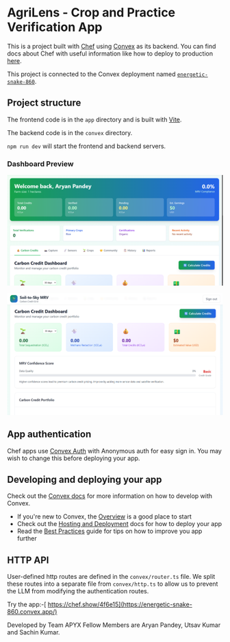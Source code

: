 # AgriLens - Crop and Practice Verification App
  
This is a project built with [Chef](https://chef.convex.dev) using [Convex](https://convex.dev) as its backend.
 You can find docs about Chef with useful information like how to deploy to production [here](https://docs.convex.dev/chef).
  
This project is connected to the Convex deployment named [`energetic-snake-860`](https://dashboard.convex.dev/d/energetic-snake-860).
  
## Project structure
  
The frontend code is in the `app` directory and is built with [Vite](https://vitejs.dev/).
  
The backend code is in the `convex` directory.
  
`npm run dev` will start the frontend and backend servers.

### Dashboard Preview

![Dashboard Part 1](https://raw.githubusercontent.com/aryanpyx/-Soil-to-Sky-MRV/c356dae3f803bf1e45f82dd32d047129256290bd/Dashboard%20part%201.png)

![Dashboard Part 2](https://raw.githubusercontent.com/aryanpyx/-Soil-to-Sky-MRV/c356dae3f803bf1e45f82dd32d047129256290bd/Dashboad%20part%202.png)


## App authentication

Chef apps use [Convex Auth](https://auth.convex.dev/) with Anonymous auth for easy sign in. You may wish to change this before deploying your app.

## Developing and deploying your app

Check out the [Convex docs](https://docs.convex.dev/) for more information on how to develop with Convex.
* If you're new to Convex, the [Overview](https://docs.convex.dev/understanding/) is a good place to start
* Check out the [Hosting and Deployment](https://docs.convex.dev/production/) docs for how to deploy your app
* Read the [Best Practices](https://docs.convex.dev/understanding/best-practices/) guide for tips on how to improve you app further

## HTTP API

User-defined http routes are defined in the `convex/router.ts` file. We split these routes into a separate file from `convex/http.ts` to allow us to prevent the LLM from modifying the authentication routes.

Try the app:-[ https://chef.show/4f6e15](https://energetic-snake-860.convex.app/)

Developed by Team APYX 
Fellow Members are Aryan Pandey, Utsav Kumar and Sachin Kumar.
